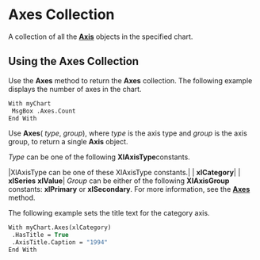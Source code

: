 
# Axes Collection

A collection of all the  **[Axis](708d79de-edcc-ac18-58ec-b9921be9b37e.md)** objects in the specified chart.


## Using the Axes Collection

Use the  **Axes** method to return the **Axes** collection. The following example displays the number of axes in the chart.


```vb
With myChart 
 MsgBox .Axes.Count 
End With
```

Use  **Axes**( _type_,  _group_), where  _type_ is the axis type and _group_ is the axis group, to return a single **Axis** object.

 _Type_ can be one of the following **XlAxisType**constants.



|XlAxisType can be one of these XlAxisType constants.|
| **xlCategory**|
| **xlSeries** **xlValue**|
 _Group_ can be either of the following **XlAxisGroup** constants: **xlPrimary** or **xlSecondary**. For more information, see the  **[Axes](040bf3e2-f60f-935b-9803-6f9bf146bee7.md)** method. 

The following example sets the title text for the category axis.




```vb
With myChart.Axes(xlCategory) 
 .HasTitle = True 
 .AxisTitle.Caption = "1994" 
End With
```

